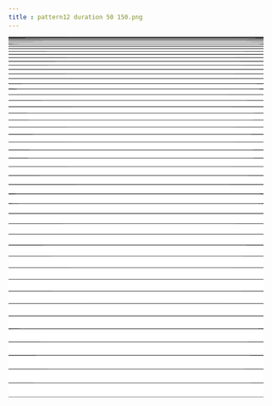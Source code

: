 ```yaml
---
title : pattern12 duration 50 150.png
---
```

![pattern12_duration_50_150.png](../img/pattern12_duration_50_150.png)
